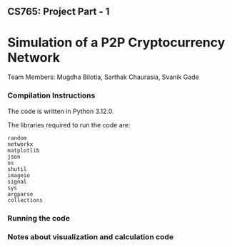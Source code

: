 ## CS765: Project Part - 1
# Simulation of a P2P Cryptocurrency Network

Team Members: Mugdha Bilotia, Sarthak Chaurasia, Svanik Gade

### Compilation Instructions

The code is written in Python 3.12.0.

The libraries required to run the code are:
```
random
networkx
matplotlib
json
os
shutil
imageio
signal
sys
argparse
collections
```

### Running the code


### Notes about visualization and calculation code

